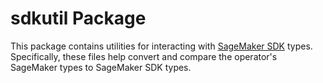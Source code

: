 # sdkutil Package
This package contains utilities for interacting with [SageMaker SDK](https://github.com/aws/aws-sdk-go-v2/tree/002fb7d849ecb625b8ee15fa04be65ff217353c9/service/sagemaker) types. Specifically, these files help convert and compare the operator's SageMaker types to SageMaker SDK types.
